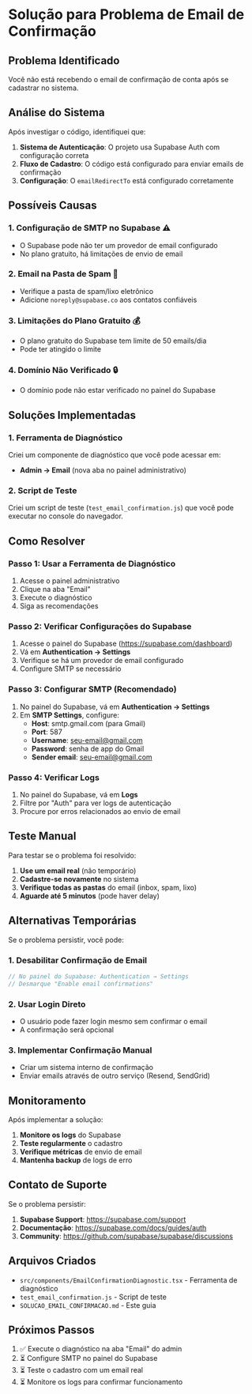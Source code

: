 # Solução para Problema de Email de Confirmação

## Problema Identificado

Você não está recebendo o email de confirmação de conta após se cadastrar no sistema.

## Análise do Sistema

Após investigar o código, identifiquei que:

1. **Sistema de Autenticação**: O projeto usa Supabase Auth com configuração correta
2. **Fluxo de Cadastro**: O código está configurado para enviar emails de confirmação
3. **Configuração**: O `emailRedirectTo` está configurado corretamente

## Possíveis Causas

### 1. **Configuração de SMTP no Supabase** ⚠️
- O Supabase pode não ter um provedor de email configurado
- No plano gratuito, há limitações de envio de email

### 2. **Email na Pasta de Spam** 📧
- Verifique a pasta de spam/lixo eletrônico
- Adicione `noreply@supabase.co` aos contatos confiáveis

### 3. **Limitações do Plano Gratuito** 💰
- O plano gratuito do Supabase tem limite de 50 emails/dia
- Pode ter atingido o limite

### 4. **Domínio Não Verificado** 🔒
- O domínio pode não estar verificado no painel do Supabase

## Soluções Implementadas

### 1. **Ferramenta de Diagnóstico**
Criei um componente de diagnóstico que você pode acessar em:
- **Admin → Email** (nova aba no painel administrativo)

### 2. **Script de Teste**
Criei um script de teste (`test_email_confirmation.js`) que você pode executar no console do navegador.

## Como Resolver

### Passo 1: Usar a Ferramenta de Diagnóstico
1. Acesse o painel administrativo
2. Clique na aba "Email"
3. Execute o diagnóstico
4. Siga as recomendações

### Passo 2: Verificar Configurações do Supabase
1. Acesse o painel do Supabase (https://supabase.com/dashboard)
2. Vá em **Authentication → Settings**
3. Verifique se há um provedor de email configurado
4. Configure SMTP se necessário

### Passo 3: Configurar SMTP (Recomendado)
1. No painel do Supabase, vá em **Authentication → Settings**
2. Em **SMTP Settings**, configure:
   - **Host**: smtp.gmail.com (para Gmail)
   - **Port**: 587
   - **Username**: seu-email@gmail.com
   - **Password**: senha de app do Gmail
   - **Sender email**: seu-email@gmail.com

### Passo 4: Verificar Logs
1. No painel do Supabase, vá em **Logs**
2. Filtre por "Auth" para ver logs de autenticação
3. Procure por erros relacionados ao envio de email

## Teste Manual

Para testar se o problema foi resolvido:

1. **Use um email real** (não temporário)
2. **Cadastre-se novamente** no sistema
3. **Verifique todas as pastas** do email (inbox, spam, lixo)
4. **Aguarde até 5 minutos** (pode haver delay)

## Alternativas Temporárias

Se o problema persistir, você pode:

### 1. **Desabilitar Confirmação de Email**
```typescript
// No painel do Supabase: Authentication → Settings
// Desmarque "Enable email confirmations"
```

### 2. **Usar Login Direto**
- O usuário pode fazer login mesmo sem confirmar o email
- A confirmação será opcional

### 3. **Implementar Confirmação Manual**
- Criar um sistema interno de confirmação
- Enviar emails através de outro serviço (Resend, SendGrid)

## Monitoramento

Após implementar a solução:

1. **Monitore os logs** do Supabase
2. **Teste regularmente** o cadastro
3. **Verifique métricas** de envio de email
4. **Mantenha backup** de logs de erro

## Contato de Suporte

Se o problema persistir:

1. **Supabase Support**: https://supabase.com/support
2. **Documentação**: https://supabase.com/docs/guides/auth
3. **Community**: https://github.com/supabase/supabase/discussions

## Arquivos Criados

- `src/components/EmailConfirmationDiagnostic.tsx` - Ferramenta de diagnóstico
- `test_email_confirmation.js` - Script de teste
- `SOLUCAO_EMAIL_CONFIRMACAO.md` - Este guia

## Próximos Passos

1. ✅ Execute o diagnóstico na aba "Email" do admin
2. ⏳ Configure SMTP no painel do Supabase
3. ⏳ Teste o cadastro com um email real
4. ⏳ Monitore os logs para confirmar funcionamento
